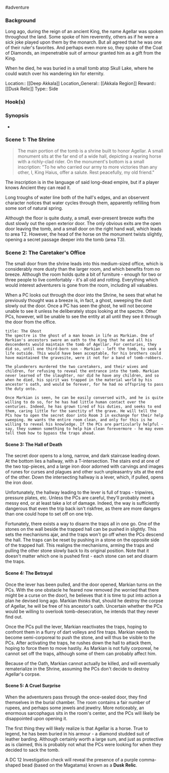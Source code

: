 #adventure 

### Background

Long ago, during the reign of an ancient King, the name Agellar was spoken throughout the land. Some spoke of him reverently, others as if he were a sick joke played upon them by the monarch. But all agreed that he was one of their ruler's favorites. And perhaps even more so, they spoke of the Coat of Diamonds, an impenetrable suit of armour granted him as a gift from the King.

When he died, he was buried in a small tomb atop Skull Lake, where he could watch over his wandering kin for eternity.

Location:: [[Deep Akkala]]
Location_General:: [[Akkala Region]]
Reward:: [[Dusk Relic]]
Type:: Side

### Hook(s)


### Synopsis

* 

### Scene 1: The Shrine

>The main portion of the tomb is a shrine built to honor Agellar. A small monument sits at the far end of a wide hall, depicting a rearing horse with a richly-clad rider. On the monument's bottom is a small inscription:
>"To he who carried our army to more victories than any other, I, King Haius, offer a salute. Rest peacefully, my old friend."

The inscription is in the language of said long-dead empire, but if a player knows Ancient they can read it.

Long troughs of water line both of the hall's edges, and an observent character notices that water cycles through them, apparently refilling from some sort of natural spring.

Although the floor is quite dusty, a small, ever-present breeze wafts the dust slowly out the open exterior door. The only obvious exits are the open door leaving the tomb, and a small door on the right hand wall, which leads to area T2. However, the head of the horse on the monument twists slightly, opening a secret passage deeper into the tomb (area T3).

### Scene 2: The Caretaker's Office

The small door from the shrine leads into this medium-sized office, which is considerably more dusty than the larger room, and which benefits from no breeze. Although the room holds quite a bit of furniture - enough for two or three people to live comfortably - it's all old and rotting. Everything which would interest adventurers is gone from the room, including all valuables.

When a PC looks out through the door into the Shrine, he sees that what he previously thought was a breeze is, in fact, a ghost, sweeping the dust slowly out the door. Once a PC has seen the ghost, he will not become unable to see it unless he deliberately stops looking at the spectre. Other PCs, however, will be unable to see the entity at all until they see it through the door from the office.

```ad-info
title: The Ghost
The spectre is the ghost of a man known in life as Markian. One of Markian's ancestors swore an oath to the King that he and all his descendents would maintain the tomb of Agellar. For centuries, they did so, until one third-born son - Markian - left the tomb, to seek a life outside. This would have been acceptable, for his brothers could have maintained the gravesite, were it not for a band of tomb-robbers.

The plunderers murdered the two caretakers, and their wives and children, for refusing to reveal the entrance into the tomb. Markian never learned of the slaughter, nor did he have any children, and so when he died, his spirit was trapped in the material world by his ancestor's oath, and would be forever, for he had no offspring to pass the duty onto.

Once Markian is seen, he can be easily conversed with, and he is quite willing to do so, for he has had little human contact over the centuries. Indeed, he has grown tired of his duties, and seeks to end them, caring little for the sanctity of the grave. He will tell the PCs how to open the secret door into Room 3 in exchange for their help sweeping. He wants the entire room clean, and only for this is he willing to reveal his knowledge. If the PCs are particularly helpful - say, they summon something to help him clean forevermore - he may even tell them how to bypass the traps ahead.
```

#### Scene 3: The Hall of Death
The secret door opens to a long, narrow, and dark staircase leading down. At the bottom lies a hallway, with a T-intersection. The stairs end at one of the two top-pieces, and a large iron door adorned with carvings and images of runes for curses and plagues and other such unpleasantry sits at the end of the other. Down the intersecting hallway is a lever, which, if pulled, opens the iron door.

Unfortunately, the hallway leading to the lever is full of traps - tripwires, pressure plates, etc. Unless the PCs are careful, they'll probably meet a messy end, or at least take a lot of damage. Indeed, the way is sufficiently dangerous that even the trip back isn't riskfree, as there are more dangers than one could hope to set off on one trip.

Fortunately, there exists a way to disarm the traps all in one go. One of the stones on the wall beside the trapped hall can be pushed in slightly. This sets the mechanisms ajar, and the traps won't go off when the PCs descend the hall. The traps can be reset by pushing in a stone on the opposite side of the trapped hall. This realigns the mechanisms, arming the traps and pulling the other stone slowly back to its original position. Note that it doesn't matter which one is pushed first - each stone can set and disarm the traps.

#### Scene 4: The Betrayal
Once the lever has been pulled, and the door opened, Markian turns on the PCs. With the one obstacle he feared now removed (he worried that there might be a curse on the door), he believes that it is time to put into action a plan he devised long ago. Markian thinks that, should he destroy the corpse of Agellar, he will be free of his ancestor's oath. Uncertain whether the PCs would be willing to overlook tomb-desecration, he intends that they never find out.

Once the PCs pull the lever, Markian reactivates the traps, hoping to confront them in a flurry of dart volleys and fire traps. Markian needs to become semi-corporeal to push the stone, and will thus be visible to the PCs. After activating the traps, he rushes down the hall to attack them, hoping to force them to move hastily. As Markian is not fully corporeal, he cannot set off the traps, although some of them can probably affect him.

Because of the Oath, Markian cannot actually be killed, and will eventually rematerialize in the Shrine, assuming the PCs don't decide to destroy Agellar's corpse.

#### Scene 5: A Cruel Surprise
When the adventurers pass through the once-sealed door, they find themselves in the burial chamber. The room contains a fair number of rupees, and perhaps some jewels and jewelry. More noticeably, an enormous sarcophagus sits in the room's center, and the PCs will likely be disappointed upon opening it.

The first thing they will likely realize is that Agellar is a horse. True to legend, he has been buried in his armour - a diamond studded suit of leather barding. Although certainly worth a large sum, and just as protective as is claimed, this is probably not what the PCs were looking for when they decided to sack the tomb.

A DC 12 Investigation check will reveal the presence of a purple comma-shaped bead (based on the Magatama) known as a **Dusk Relic**.
